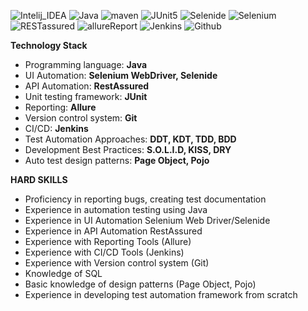 ![Intelij_IDEA](https://user-images.githubusercontent.com/78253233/159083419-359f8163-48d4-45be-8fab-186c5cb62fa5.png)
![Java](https://user-images.githubusercontent.com/78253233/159083422-2d3889ac-56f8-4b76-ab38-02a165a9d164.png)
![maven](https://user-images.githubusercontent.com/78253233/159083425-f41ff7fc-4892-406c-822b-70f8391807d3.png)
![JUnit5](https://user-images.githubusercontent.com/78253233/159083423-6313feb0-dc77-41b0-a832-eaa11255df3a.png)
![Selenide](https://user-images.githubusercontent.com/78253233/159083427-4f53ab4b-ab0f-43fa-847c-8533c5f9363b.png)
![Selenium](https://user-images.githubusercontent.com/78253233/159083429-498d86d0-15b7-40d3-9fbc-2ba8db01d891.png)
![RESTassured](https://user-images.githubusercontent.com/78253233/159083426-341ae926-ab7d-442d-9f61-52c0ffc82f41.png)
![allureReport](https://user-images.githubusercontent.com/78253233/159085224-84afa541-3ed9-4d1f-adb3-25fdfd47d16e.svg)
![Jenkins](https://user-images.githubusercontent.com/78253233/159085221-b9069213-8e10-4cd3-b7dc-bd74bd3d35f3.svg)
![Github](https://user-images.githubusercontent.com/78253233/159083417-61bd5733-43d2-497f-ac1b-dfa9c9c1c7ad.png)

**Technology Stack**

- Programming language: **Java**
- UI Automation: **Selenium WebDriver, Selenide**
- API Automation: **RestAssured**
- Unit testing framework: **JUnit**
- Reporting: **Allure**
- Version control system: **Git**
- СI/CD: **Jenkins**
- Test Automation Approaches: **DDT, KDT, TDD, BDD**
- Development Best Practices: **S.O.L.I.D, KISS, DRY**
- Auto test design patterns: **Page Object, Pojo**

**HARD SKILLS**

- Proficiency in reporting bugs, creating test documentation
- Experience in automation testing using Java
- Experience in UI Automation Selenium Web Driver/Selenide
- Experience in API Automation RestAssured
- Experience with Reporting Tools (Allure)
- Experience with CI/CD Tools (Jenkins)
- Experience with Version control system (Git)
- Knowledge of SQL
- Basic knowledge of design patterns (Page Object, Pojo)
- Experience in developing test automation framework from scratch

